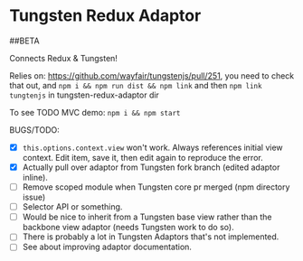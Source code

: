# Tungsten Redux Adaptor

##BETA

Connects Redux & Tungsten!

Relies on: https://github.com/wayfair/tungstenjs/pull/251, you need to check that out, and `npm i && npm run dist && npm link` and then `npm link tungtenjs` in tungsten-redux-adaptor dir

To see TODO MVC demo: `npm i && npm start`

BUGS/TODO:
- [x] ```this.options.context.view``` won't work. Always references initial view context. Edit item, save it, then edit again to reproduce the error.
- [x] Actually pull over adaptor from Tungsten fork branch (edited adaptor inline).
- [ ] Remove scoped module when Tungsten core pr merged (npm directory issue)
- [ ] Selector API or something.
- [ ] Would be nice to inherit from a Tungsten base view rather than the backbone view adaptor (needs Tungsten work to do so).
- [ ] There is probably a lot in Tungsten Adaptors that's not implemented.
- [ ] See about improving adaptor documentation.
